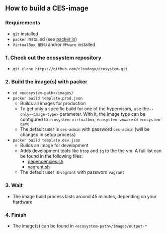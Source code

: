 ## How to build a CES-image
### Requirements
* `git` installed
* `packer` installed (see [packer.io](https://www.packer.io/))
* `VirtualBox`, `QEMU` and/or `VMware` installed

### 1. Check out the ecosystem repository
 * `git clone https://github.com/cloudogu/ecosystem.git`
### 2. Build the image(s) with packer
* `cd <ecosystem-path>/images/`
* `packer build template.prod.json`
    * Builds all images for production
    * To get only a specific build for one of the hypervisors, use the`--only=<image-type>` parameter. With it, the image type can be configured to `ecosystem-virtualbox`, `ecosystem-vmware` or `ecosystem-qemu`
    * The default user is `ces-admin` with password `ces-admin` (will be changed in setup process)
* `packer build template.dev.json`
    * Builds an image for development
    * Adds development tools like `htop` and `jq` to the the vm.
    A full list can be found in the following files:
        * [dependencies.sh](https://github.com/cloudogu/ecosystem/blob/develop/images/scripts/dev/dependencies.sh)
        * [vagrant.sh](https://github.com/cloudogu/ecosystem/blob/develop/images/scripts/dev/vagrant.sh)
    * The default user is `vagrant` with password `vagrant`

### 3. Wait
* The image build process lasts around 45 minutes, depending on your hardware
### 4. Finish
* The image(s) can be found in `<ecosystem-path>/images/output-*`
